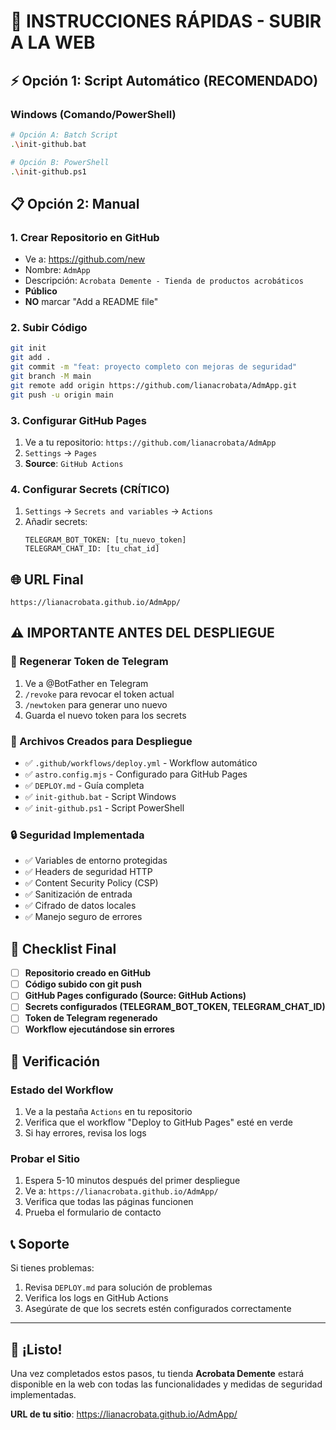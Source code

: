 # 🚀 INSTRUCCIONES RÁPIDAS - SUBIR A LA WEB

## ⚡ Opción 1: Script Automático (RECOMENDADO)

### Windows (Comando/PowerShell)
```bash
# Opción A: Batch Script
.\init-github.bat

# Opción B: PowerShell
.\init-github.ps1
```

## 📋 Opción 2: Manual

### 1. Crear Repositorio en GitHub
- Ve a: https://github.com/new
- Nombre: `AdmApp`
- Descripción: `Acrobata Demente - Tienda de productos acrobáticos`
- **Público**
- **NO** marcar "Add a README file"

### 2. Subir Código
```bash
git init
git add .
git commit -m "feat: proyecto completo con mejoras de seguridad"
git branch -M main
git remote add origin https://github.com/lianacrobata/AdmApp.git
git push -u origin main
```

### 3. Configurar GitHub Pages
1. Ve a tu repositorio: `https://github.com/lianacrobata/AdmApp`
2. `Settings` → `Pages`
3. **Source**: `GitHub Actions`

### 4. Configurar Secrets (CRÍTICO)
1. `Settings` → `Secrets and variables` → `Actions`
2. Añadir secrets:
   ```
   TELEGRAM_BOT_TOKEN: [tu_nuevo_token]
   TELEGRAM_CHAT_ID: [tu_chat_id]
   ```

## 🌐 URL Final
```
https://lianacrobata.github.io/AdmApp/
```

## ⚠️ IMPORTANTE ANTES DEL DESPLIEGUE

### 🔑 Regenerar Token de Telegram
1. Ve a @BotFather en Telegram
2. `/revoke` para revocar el token actual
3. `/newtoken` para generar uno nuevo
4. Guarda el nuevo token para los secrets

### 📁 Archivos Creados para Despliegue
- ✅ `.github/workflows/deploy.yml` - Workflow automático
- ✅ `astro.config.mjs` - Configurado para GitHub Pages
- ✅ `DEPLOY.md` - Guía completa
- ✅ `init-github.bat` - Script Windows
- ✅ `init-github.ps1` - Script PowerShell

### 🔒 Seguridad Implementada
- ✅ Variables de entorno protegidas
- ✅ Headers de seguridad HTTP
- ✅ Content Security Policy (CSP)
- ✅ Sanitización de entrada
- ✅ Cifrado de datos locales
- ✅ Manejo seguro de errores

## 🚨 Checklist Final

- [ ] **Repositorio creado en GitHub**
- [ ] **Código subido con git push**
- [ ] **GitHub Pages configurado (Source: GitHub Actions)**
- [ ] **Secrets configurados (TELEGRAM_BOT_TOKEN, TELEGRAM_CHAT_ID)**
- [ ] **Token de Telegram regenerado**
- [ ] **Workflow ejecutándose sin errores**

## 🔧 Verificación

### Estado del Workflow
1. Ve a la pestaña `Actions` en tu repositorio
2. Verifica que el workflow "Deploy to GitHub Pages" esté en verde
3. Si hay errores, revisa los logs

### Probar el Sitio
1. Espera 5-10 minutos después del primer despliegue
2. Ve a: `https://lianacrobata.github.io/AdmApp/`
3. Verifica que todas las páginas funcionen
4. Prueba el formulario de contacto

## 📞 Soporte

Si tienes problemas:
1. Revisa `DEPLOY.md` para solución de problemas
2. Verifica los logs en GitHub Actions
3. Asegúrate de que los secrets estén configurados correctamente

---

## 🎉 ¡Listo!

Una vez completados estos pasos, tu tienda **Acrobata Demente** estará disponible en la web con todas las funcionalidades y medidas de seguridad implementadas.

**URL de tu sitio**: https://lianacrobata.github.io/AdmApp/
